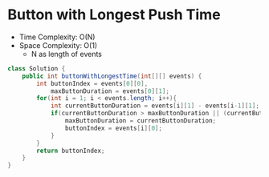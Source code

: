 # Button with Longest Push Time

- Time Complexity: O(N)
- Space Complexity: O(1)
  - N as length of events

```java
class Solution {
    public int buttonWithLongestTime(int[][] events) {
        int buttonIndex = events[0][0],
            maxButtonDuration = events[0][1];
        for(int i = 1; i < events.length; i++){
            int currentButtonDuration = events[i][1] - events[i-1][1];
            if(currentButtonDuration > maxButtonDuration || (currentButtonDuration == maxButtonDuration && events[i][0] < buttonIndex)){
                maxButtonDuration = currentButtonDuration;
                buttonIndex = events[i][0];
            }
        }
        return buttonIndex;
    }
}
```